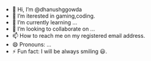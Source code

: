 - 👋 Hi, I’m @dhanushggowda
- 👀 I’m iterested in gaming,coding.
- 🌱 I’m currently learning ...
- 💞️ I’m looking to collaborate on ...
- 📫 How to reach me on my registered email address.
- 😄 Pronouns: ...
- ⚡ Fun fact: I will be always smiling 😃.

<!---
dhanushggowda/dhanushggowda is a ✨ special ✨ repository because its `README.md` (this file) appears on your GitHub profile.
You can click the Preview link to take a look at your changes.
--->
